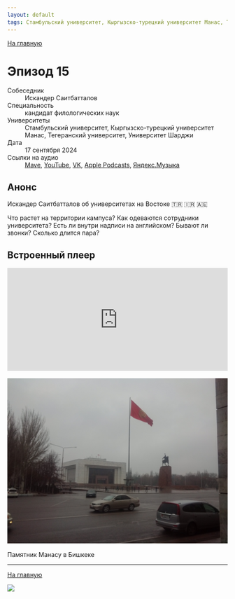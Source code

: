 ```yaml
---
layout: default
tags: Стамбульский университет, Кыргызско-турецкий университет Манас, Тегеранский университет, Университет Шарджи
---
```


[На главную](./)

# Эпизод 15

<dl>
<dt>Собеседник</dt>
<dd>Искандер Саитбатталов</dd>
<dt>Специальность</dt>
<dd>кандидат филологических наук</dd>
<dt>Университеты</dt>
<dd>Стамбульский университет, Кыргызско-турецкий университет Манас, Тегеранский университет, Университет Шарджи</dd>
<dt>Дата</dt>
<dd>17 сентября 2024</dd>
<dt>Ссылки на аудио</dt>
<dd><a href="https://universitates.mave.digital/ep-16">Mave</a>, <a href="">YouTube</a>, <a href="https://vk.com/video-223898464_456239036">VK</a>, <a href="">Apple Podcasts</a>, <a href="">Яндекс.Музыка</a></dd>
</dl>

## Анонс

Искандер Саитбатталов об университетах на Востоке 🇹🇷 🇮🇷 🇦🇪

Что растет на территории кампуса? Как одеваются сотрудники университета? Есть ли внутри надписи на английском? Бывают ли звонки? Сколько длится пара?

## Встроенный плеер

<iframe src="https://player.mave.digital?podcast=universitates&episode=16&color=rgb(245,215,95)&mute=1&date=1&download=1" style="width: 100%" height="235" scrolling="no" frameborder="no"></iframe>

![](https://raw.githubusercontent.com/nevmenandr/universitates/master/manas.jpg)

Памятник Манасу в Бишкеке

-----

[На главную](./)

![](./logo.png)
